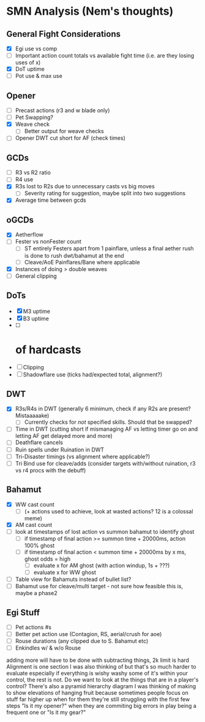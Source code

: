 # SMN Analysis (Nem's thoughts)

## General Fight Considerations
- [x] Egi use vs comp
- [ ] Important action count totals vs available fight time (i.e. are they losing uses of x)
- [x] DoT uptime
- [ ] Pot use & max use

## Opener
- [ ] Precast actions (r3 and w blade only)
- [ ] Pet Swapping?
- [x] Weave check
    - [ ] Better output for weave checks
- [ ] Opener DWT cut short for AF (check times)

## GCDs
- [ ] R3 vs R2 ratio
- [ ] R4 use
- [x] R3s lost to R2s due to unnecessary casts vs big moves
    - [ ] Severity rating for suggestion, maybe split into two suggestions
- [x] Average time between gcds

## oGCDs
- [x] Aetherflow
- [ ] Fester vs nonFester count
    - [ ] ST entirely Festers apart from 1 painflare, unless a final aether rush is done to rush dwt/bahamut at the end
    - [ ] Cleave/AoE Painflares/Bane where applicable
- [x] Instances of doing > double weaves
- [ ] General clipping

## DoTs
- [x] M3 uptime
- [x] B3 uptime
- [ ] # of hardcasts
- [ ] Clipping
- [ ] Shadowflare use (ticks had/expected total, alignment?)

## DWT
- [x] R3s/R4s in DWT (generally 6 minimum, check if any R2s are present? Mistaaaaake)
    - [ ] Currently checks for _not_ specified skills. Should that be swapped?
- [ ] Time in DWT (cutting short if mismanaging AF vs letting timer go on and letting AF get delayed more and more)
- [ ] Deathflare cancels
- [ ] Ruin spells under Ruination in DWT
- [ ] Tri-Disaster timings (vs alignment where applicable?)
- [ ] Tri Bind use for cleave/adds (consider targets with/without ruination, r3 vs r4 procs with the debuff)

## Bahamut
- [x] WW cast count
    - [ ] (+ actions used to achieve, look at wasted actions? 12 is a colossal meme)
- [x] AM cast count
- [ ] look at timestamps of lost action vs summon bahamut to identify ghost
    - [ ] if timestamp of final action >= summon time + 20000ms, action 100% ghost
    - [ ] if timestamp of final action < summon time + 20000ms by x ms, ghost odds = high
        - [ ] evaluate x for AM ghost (with action windup, 1s + ???)
        - [ ] evaluate x for WW ghost
- [ ] Table view for Bahamuts instead of bullet list?
- [ ] Bahamut use for cleave/multi target - not sure how feasible this is, maybe a phase2

## Egi Stuff
- [ ] Pet actions #s
- [ ] Better pet action use (Contagion, RS, aerial/crush for aoe)
- [ ] Rouse durations (any clipped due to S. Bahamut etc)
- [ ] Enkindles w/ & w/o Rouse

adding more will have to be done with subtracting things, 2k limit is hard
Alignment is one section I was also thinking of but that's so much harder to evaluate especially if everything is wishy washy
some of it's within your control, the rest is not. Do we want to look at the things that are in a player's control?
There's also a pyramid hierarchy diagram I was thinking of making to show elevations of hanging fruit
because sometimes people focus on stuff far higher up when for them they're still struggling with the first few steps
"Is it my opener?" when they are commiting big errors in play being a frequent one
or "Is it my gear?"
